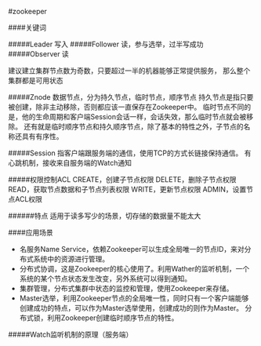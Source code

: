 #zookeeper

####关键词

#####Leader
写入
#####Follower
读，参与选举，过半写成功
#####Observer
读

建议建立集群节点数为奇数，只要超过一半的机器能够正常提供服务，
那么整个集群都是可用状态

#####Znode
数据节点，分为持久节点，临时节点，顺序节点
持久节点是指只要被创建，除非主动移除，否则都应该一直保存在Zookeeper中。
临时节点不同的是，他的生命周期和客户端Session会话一样，会话失效，那么临时节点就会被移除。
还有就是临时顺序节点和持久顺序节点，除了基本的特性之外，子节点的名称还具有有序性。


#####Session
指客户端跟服务端的通信，使用TCP的方式长链接保持通信。
有心跳机制，接收来自服务端的Watch通知

#####权限控制ACL
CREATE，创建子节点权限
DELETE，删除子节点权限
READ，获取节点数据和子节点列表权限
WRITE，更新节点权限
ADMIN，设置节点ACL权限

######特点
适用于读多写少的场景，切存储的数据量不能太大


####应用场景
* 名服务Name Service，依赖Zookeeper可以生成全局唯一的节点ID，来对分布式系统中的资源进行管理。
* 分布式协调，这是Zookeeper的核心使用了。利用Wather的监听机制，一个系统的某个节点状态发生改变，另外系统可以得到通知。
* 集群管理，分布式集群中状态的监控和管理，使用Zookeeper来存储。
* Master选举，利用Zookeeper节点的全局唯一性，同时只有一个客户端能够创建成功的特点，可以作为Master选举使用，创建成功的则作为Master。
分布式锁，利用Zookeeper创建临时顺序节点的特性。

#####Watch监听机制的原理（服务端）
